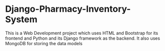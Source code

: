 # Django-Pharmacy-Inventory-System
This is a Web Development project which uses HTML and Bootstrap for its frontend and Python and its Django framework as the backend. It also uses MongoDB for storing the data models
